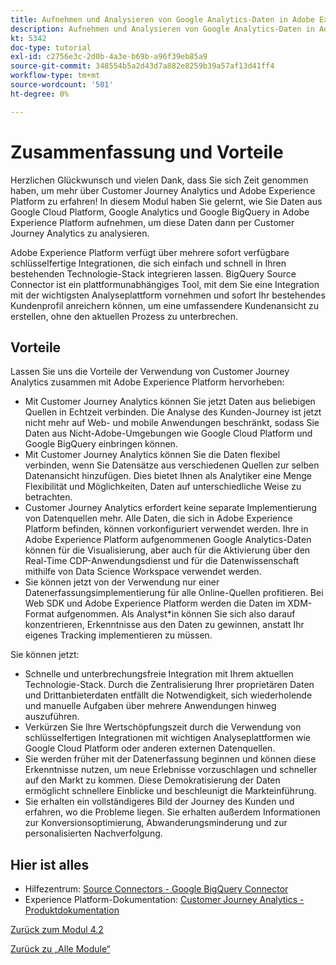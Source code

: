 ```yaml
---
title: Aufnehmen und Analysieren von Google Analytics-Daten in Adobe Experience Platform mit dem BigQuery Source Connector - Zusammenfassung
description: Aufnehmen und Analysieren von Google Analytics-Daten in Adobe Experience Platform mit dem BigQuery Source Connector - Zusammenfassung
kt: 5342
doc-type: tutorial
exl-id: c2756e3c-2d0b-4a3e-b69b-a96f39eb85a9
source-git-commit: 348554b5a2d43d7a882e8259b39a57af13d41ff4
workflow-type: tm+mt
source-wordcount: '501'
ht-degree: 0%

---
```


# Zusammenfassung und Vorteile

Herzlichen Glückwunsch und vielen Dank, dass Sie sich Zeit genommen haben, um mehr über Customer Journey Analytics und Adobe Experience Platform zu erfahren!
In diesem Modul haben Sie gelernt, wie Sie Daten aus Google Cloud Platform, Google Analytics und Google BigQuery in Adobe Experience Platform aufnehmen, um diese Daten dann per Customer Journey Analytics zu analysieren.

Adobe Experience Platform verfügt über mehrere sofort verfügbare schlüsselfertige Integrationen, die sich einfach und schnell in Ihren bestehenden Technologie-Stack integrieren lassen. BigQuery Source Connector ist ein plattformunabhängiges Tool, mit dem Sie eine Integration mit der wichtigsten Analyseplattform vornehmen und sofort Ihr bestehendes Kundenprofil anreichern können, um eine umfassendere Kundenansicht zu erstellen, ohne den aktuellen Prozess zu unterbrechen.

## Vorteile

Lassen Sie uns die Vorteile der Verwendung von Customer Journey Analytics zusammen mit Adobe Experience Platform hervorheben:

- Mit Customer Journey Analytics können Sie jetzt Daten aus beliebigen Quellen in Echtzeit verbinden. Die Analyse des Kunden-Journey ist jetzt nicht mehr auf Web- und mobile Anwendungen beschränkt, sodass Sie Daten aus Nicht-Adobe-Umgebungen wie Google Cloud Platform und Google BigQuery einbringen können.
- Mit Customer Journey Analytics können Sie die Daten flexibel verbinden, wenn Sie Datensätze aus verschiedenen Quellen zur selben Datenansicht hinzufügen. Dies bietet Ihnen als Analytiker eine Menge Flexibilität und Möglichkeiten, Daten auf unterschiedliche Weise zu betrachten.
- Customer Journey Analytics erfordert keine separate Implementierung von Datenquellen mehr. Alle Daten, die sich in Adobe Experience Platform befinden, können vorkonfiguriert verwendet werden. Ihre in Adobe Experience Platform aufgenommenen Google Analytics-Daten können für die Visualisierung, aber auch für die Aktivierung über den Real-Time CDP-Anwendungsdienst und für die Datenwissenschaft mithilfe von Data Science Workspace verwendet werden.
- Sie können jetzt von der Verwendung nur einer Datenerfassungsimplementierung für alle Online-Quellen profitieren. Bei Web SDK und Adobe Experience Platform werden die Daten im XDM-Format aufgenommen. Als Analyst*in können Sie sich also darauf konzentrieren, Erkenntnisse aus den Daten zu gewinnen, anstatt Ihr eigenes Tracking implementieren zu müssen.

Sie können jetzt:

- Schnelle und unterbrechungsfreie Integration mit Ihrem aktuellen Technologie-Stack. Durch die Zentralisierung Ihrer proprietären Daten und Drittanbieterdaten entfällt die Notwendigkeit, sich wiederholende und manuelle Aufgaben über mehrere Anwendungen hinweg auszuführen.
- Verkürzen Sie Ihre Wertschöpfungszeit durch die Verwendung von schlüsselfertigen Integrationen mit wichtigen Analyseplattformen wie Google Cloud Platform oder anderen externen Datenquellen.
- Sie werden früher mit der Datenerfassung beginnen und können diese Erkenntnisse nutzen, um neue Erlebnisse vorzuschlagen und schneller auf den Markt zu kommen. Diese Demokratisierung der Daten ermöglicht schnellere Einblicke und beschleunigt die Markteinführung.
- Sie erhalten ein vollständigeres Bild der Journey des Kunden und erfahren, wo die Probleme liegen. Sie erhalten außerdem Informationen zur Konversionsoptimierung, Abwanderungsminderung und zur personalisierten Nachverfolgung.

## Hier ist alles

- Hilfezentrum: [Source Connectors - Google BigQuery Connector](https://experienceleague.adobe.com/docs/experience-platform/sources/connectors/databases/bigquery.html)
- Experience Platform-Dokumentation: [Customer Journey Analytics - Produktdokumentation](https://experienceleague.adobe.com/docs/analytics-platform/using/cja-landing.html?lang=de)

[Zurück zum Modul 4.2](./customer-journey-analytics-bigquery-gcp.md)

[Zurück zu „Alle Module“](./../../../overview.md)
